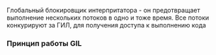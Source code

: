 Глобальный блокировщик интерпритатора - он предотвращает выполнение нескольких потоков в одно и тоже время. Все потоки конкурируют за ГИЛ, для получения доступа к выполнению кода

### Принцип работы GIL
